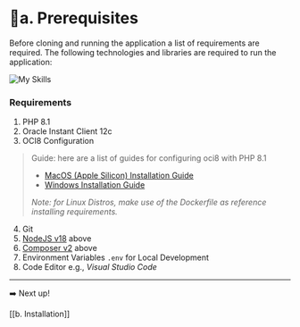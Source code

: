 # 📍a. Prerequisites

Before cloning and running the application a list of requirements are required. The following technologies and libraries are required to run the application:

![My Skills](https://go-skill-icons.vercel.app/api/icons?i=nodejs,php,livewire,oracle,git,composer,vscode&theme=light)
### Requirements

1. PHP 8.1
2. Oracle Instant Client 12c
3. OCI8 Configuration

> Guide: here are a list of guides for configuring oci8 with PHP 8.1
> 	- [MacOS (Apple Silicon) Installation Guide](https://gist.github.com/genebit/9c4978922ea11e7db0950d4d51031324)
> 	- [Windows Installation Guide](https://gist.github.com/genebit/5b4876aa85397ec2b76df7d1ca277d58)
> 
> *Note: for Linux Distros, make use of the Dockerfile as reference installing requirements.*

4. Git
5. [NodeJS v18](https://nodejs.org/en) above
6. [Composer v2](https://getcomposer.org/) above
7. Environment Variables `.env` for Local Development
8. Code Editor e.g., *Visual Studio Code*

---

➡️ Next up!

[[b. Installation]]